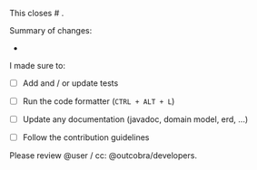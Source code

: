This closes # .



Summary of changes:

- ​



I made sure to:

- [ ] Add and / or update tests
- [ ] Run the code formatter (`CTRL + ALT + L`)
- [ ] Update any documentation (javadoc, domain model, erd, ...)
- [ ] Follow the contribution guidelines



Please review @user / cc: @outcobra/developers.